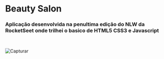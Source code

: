 <h1>Beauty Salon</h1>  

<h3>Aplicação desenvolvida na penultima edição do NLW da RocketSeet onde trilhei o basico de HTML5 CSS3 e Javascript</h3>
</br>

![Capturar](https://user-images.githubusercontent.com/86217694/138566851-80bcd477-f38b-4ee2-84ed-85da5458d3c1.JPG)
